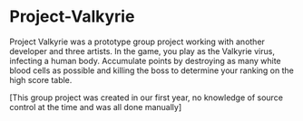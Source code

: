 # Project-Valkyrie
Project Valkyrie was a prototype group project working with another developer and three artists. In the game, you play as the Valkyrie virus, infecting a human body.   Accumulate    points by destroying as many white blood cells as possible and  killing the boss to determine your ranking on the high score table.

[This group project was created in our first year, no knowledge of source control at the time and was all done manually]
